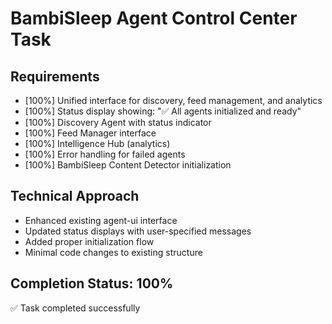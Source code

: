 # BambiSleep Agent Control Center Task

## Requirements

- [100%] Unified interface for discovery, feed management, and analytics
- [100%] Status display showing: "✅ All agents initialized and ready"
- [100%] Discovery Agent with status indicator
- [100%] Feed Manager interface
- [100%] Intelligence Hub (analytics)
- [100%] Error handling for failed agents
- [100%] BambiSleep Content Detector initialization

## Technical Approach

- Enhanced existing agent-ui interface
- Updated status displays with user-specified messages
- Added proper initialization flow
- Minimal code changes to existing structure

## Completion Status: 100%

✅ Task completed successfully
